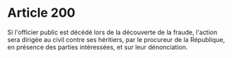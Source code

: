 # Article 200

Si l'officier public est décédé lors de la découverte de la fraude, l'action sera dirigée au civil contre ses héritiers, par le procureur de la République, en présence des parties intéressées, et sur leur dénonciation.